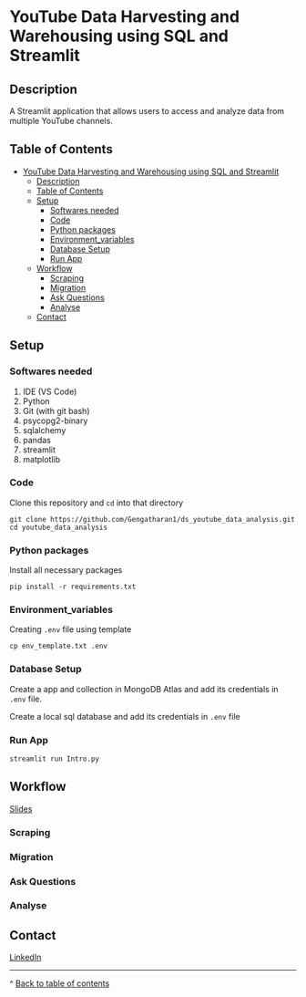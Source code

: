 # YouTube Data Harvesting and Warehousing using SQL and Streamlit

## Description
A Streamlit application that allows users to access and analyze data from multiple YouTube channels.

## Table of Contents
- [YouTube Data Harvesting and Warehousing using SQL and Streamlit](#youtube-data-harvesting-and-warehousing-using-sql-and-streamlit)
  - [Description](#description)
  - [Table of Contents](#table-of-contents)
  - [Setup](#setup)
    - [Softwares needed](#softwares-needed)
    - [Code](#code)
    - [Python packages](#python-packages)
    - [Environment\_variables](#environment_variables)
    - [Database Setup](#database-setup)
    - [Run App](#run-app)
  - [Workflow](#workflow)
    - [Scraping](#scraping)
    - [Migration](#migration)
    - [Ask Questions](#ask-questions)
    - [Analyse](#analyse)
  - [Contact](#contact)

## Setup
### Softwares needed
1. IDE (VS Code)
2. Python
3. Git (with git bash)
4. psycopg2-binary
5. sqlalchemy
6. pandas
7. streamlit
8. matplotlib

### Code

Clone this repository and ```cd``` into that directory
``` 
git clone https://github.com/Gengatharan1/ds_youtube_data_analysis.git
cd youtube_data_analysis
```

### Python packages

Install all necessary packages
``` 
pip install -r requirements.txt
```

### Environment_variables
Creating ```.env``` file using template
``` 
cp env_template.txt .env
```

### Database Setup

Create a app and collection in MongoDB Atlas and add its credentials in ```.env``` file.

Create a local sql database and add its credentials in ```.env``` file

### Run App
``` 
streamlit run Intro.py
```

## Workflow
[Slides]()

### Scraping
### Migration
### Ask Questions
### Analyse

## Contact
[LinkedIn](https://www.linkedin.com/in/gengatharan007/)

---
^ [Back to table of contents](#table-of-contents)